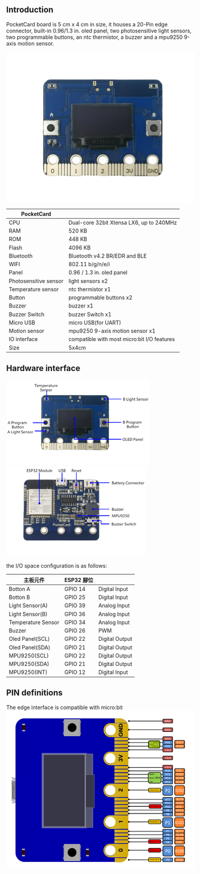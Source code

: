 ## Introduction

PocketCard board is 5 cm x 4 cm in size, it houses a 20-Pin edge connector, built-in 0.96/1.3 in. oled panel, two photosensitive light sensors, two programmable buttons, an ntc thermistor, a buzzer and a mpu9250 9-axis motion sensor.

![ESP32](images/ESP32.png)

| PocketCard            |                                              |
| --------------------- | -------------------------------------------- |
|CPU    				|  Dual-core 32bit Xtensa LX6, up to 240MHz    |
|RAM    				|  520 KB    |
|ROM   					|    448 KB  |
|Flash	   				| 4096 KB     |
|Bluetooth   			|  Bluetooth v4.2 BR/EDR and BLE    |
|WIFI  					|   802.11 b/g/n/e/i   |
|Panel   				|  0.96 / 1.3 in. oled panel    |
|Photosensitive sensor	| light sensors x2     |
|Temperature sensor   	|    ntc thermistor x1  |
|Button   				|   programmable buttons x2   |
|Buzzer   				|   buzzer x1   |
|Buzzer Switch   		|  buzzer Switch x1    |
|Micro USB   			|     micro USB(for UART) |
|Motion sensor   		|  mpu9250 9-axis motion sensor x1    |
|IO interface   		|   compatible with most micro:bit I/O features   |
|Size   				|   5x4cm   |



## Hardware interface

<img src="images/ESP32_T.png" alt="ESP32_B" style="zoom:55%;" /><img src="images/ESP32_B.png" alt="ESP32_B"  style="zoom:55%;" />

the I/O space configuration is as follows:

| 主板元件            | ESP32 腳位 |                              |
| -------------------| ------- | ---------------------------- |
| Botton A           | GPIO 14 | Digital Input  |
| Botton B           | GPIO 25 | Digital Input  |
| Light Sensor(A)    | GPIO 39 | Analog Input   |
| Light Sensor(B)    | GPIO 36 | Analog Input   |
| Temperature Sensor | GPIO 34 | Analog Input   |
| Buzzer             | GPIO 26 | PWM            |
| Oled Panel(SCL)    | GPIO 22 | Digital Output |
| Oled Panel(SDA)    | GPIO 21 | Digital Output |
| MPU9250(SCL)       | GPIO 22 | Digital Output |
| MPU9250(SDA)       | GPIO 21 | Digital Output |
| MPU9250(INT)       | GPIO 12 | Digital Input  |



## PIN definitions

The edge interface is compatible with micro:bit
<img src="images/ESP32_edge.png" alt="ESP32_edge" style="zoom:55%;" />



